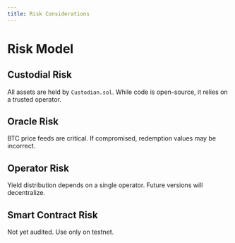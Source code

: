 ```yaml
---
title: Risk Considerations
---
```


# Risk Model

## Custodial Risk

All assets are held by `Custodian.sol`. While code is open-source, it relies on a trusted operator.

## Oracle Risk

BTC price feeds are critical. If compromised, redemption values may be incorrect.

## Operator Risk

Yield distribution depends on a single operator. Future versions will decentralize.

## Smart Contract Risk

Not yet audited. Use only on testnet.
